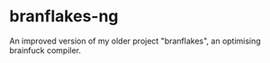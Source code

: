 # branflakes-ng
An improved version of my older project "branflakes", an optimising brainfuck compiler.
